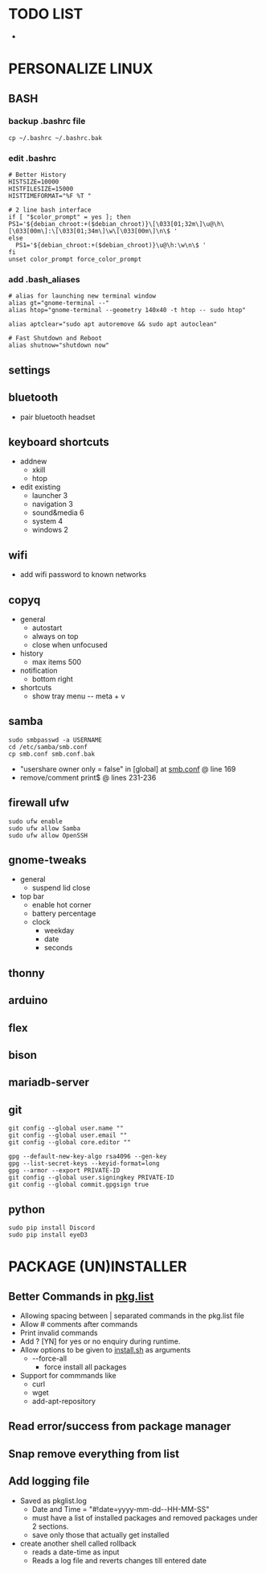 # TODO LIST
* 
# PERSONALIZE LINUX

## BASH

### backup .bashrc file
    cp ~/.bashrc ~/.bashrc.bak

### edit .bashrc
    # Better History
    HISTSIZE=10000
    HISTFILESIZE=15000
    HISTTIMEFORMAT="%F %T "

    # 2 line bash interface
    if [ "$color_prompt" = yes ]; then
    PS1='${debian_chroot:+($debian_chroot)}\[\033[01;32m\]\u@\h\[\033[00m\]:\[\033[01;34m\]\w\[\033[00m\]\n\$ '
    else
      PS1='${debian_chroot:+($debian_chroot)}\u@\h:\w\n\$ '
    fi
    unset color_prompt force_color_prompt
    
### add .bash_aliases
    # alias for launching new terminal window
    alias gt="gnome-terminal --"
    alias htop="gnome-terminal --geometry 140x40 -t htop -- sudo htop"

    alias aptclear="sudo apt autoremove && sudo apt autoclean"

    # Fast Shutdown and Reboot
    alias shutnow="shutdown now"

## settings

## bluetooth
* pair bluetooth headset

## keyboard shortcuts
* addnew
  * xkill
  * htop
* edit existing
  * launcher 3
  * navigation 3
  * sound&media 6
  * system 4
  * windows 2

## wifi
* add wifi password to known networks

## copyq
* general
  * autostart
  * always on top
  * close when unfocused
* history
  * max items 500
* notification
  * bottom right
* shortcuts
  * show tray menu -- meta + v

## samba
    sudo smbpasswd -a USERNAME
    cd /etc/samba/smb.conf
    cp smb.conf smb.conf.bak
* "usershare owner only = false" in [global] at [smb.conf](/etc/samba/smb.conf) @ line 169
* remove/comment print$  @ lines 231-236

## firewall ufw
    sudo ufw enable
    sudo ufw allow Samba
    sudo ufw allow OpenSSH

## gnome-tweaks
* general
  * suspend lid close
* top bar
  * enable hot corner
  * battery percentage
  * clock
    * weekday
    * date
    * seconds

## thonny

## arduino

## flex

## bison

## mariadb-server

## git
    git config --global user.name ""
    git config --global user.email ""
    git config --global core.editor ""

    gpg --default-new-key-algo rsa4096 --gen-key
    gpg --list-secret-keys --keyid-format=long
    gpg --armor --export PRIVATE-ID
    git config --global user.signingkey PRIVATE-ID
    git config --global commit.gpgsign true

## python
    sudo pip install Discord
    sudo pip install eyeD3


# PACKAGE (UN)INSTALLER

## Better Commands in [pkg.list](Package%20Installer/pkg.list)
* Allowing spacing between | separated  commands in the pkg.list file
* Allow # comments after commands
* Print invalid commands
* Add ? \[YN\] for yes or no enquiry during runtime.
* Allow options to be given to [install.sh](Package%20Installer/install.sh) as arguments
  * --force-all
    * force install all packages
* Support for commmands like
  * curl
  * wget
  * add-apt-repository

## Read error/success from package manager

## Snap remove everything from list

## Add logging file
* Saved as pkglist.log
  * Date and Time = "\#!date=yyyy-mm-dd--HH-MM-SS"
  * must have a list of installed packages and removed packages under 2 sections.
  * save only those that actually get installed
* create another shell called rollback
  * reads a date-time as input
  * Reads a log file and reverts changes till entered date
